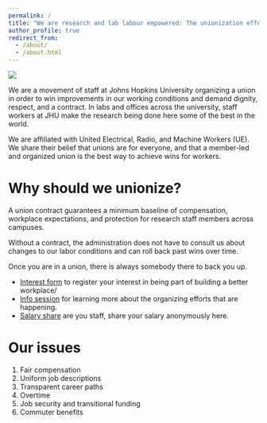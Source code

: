 ```yaml
---
permalink: /
title: "We are research and lab labour empowered: The unionization effort for JHU research staff"
author_profile: true
redirect_from: 
  - /about/
  - /about.html
---
```

![](/images/ralle_flyer.png)

We are a movement of staff at Johns Hopkins University organizing a union in order to win improvements in our working conditions and demand dignity, respect, and a contract. In labs and offices across the university, staff workers at JHU make the research being done here some of the best in the world.

We are affiliated with United Electrical, Radio, and Machine Workers (UE). We share their belief that unions are for everyone, and that a member-led and organized union is the best way to achieve wins for workers.

Why should we unionize?
======
A union contract guarantees a minimum baseline of compensation, workplace expectations, and protection for research staff members across campuses. 

Without a contract, the administration does not have to consult us about changes to our labor conditions and can roll back past wins over time.

Once you are in a union, there is always somebody there to back you up. 

- [Interest form](http://tinyurl.com/ralle-petition)  to register your interest in being part of building a better workplace/
- [Info session](https://forms.gle/soJMaRocy4XQvN6q7) for learning more about the organizing efforts that are happening.
- [Salary share](https://docs.google.com/forms/d/15m-pFtZgaD016DWXY3dqhILbr49kELBZ-RcRRmlvmiQ/viewform?edit_requested=true) are you staff, share your salary anonymously here.

Our issues
======
1. Fair compensation
2. Uniform job descriptions
3. Transparent career paths
4. Overtime
5. Job security and transitional funding
6. Commuter benefits
